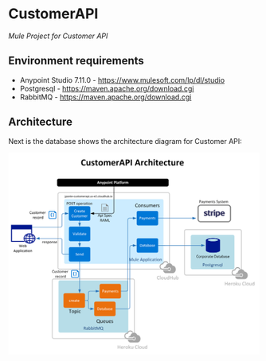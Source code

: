 # CustomerAPI
*Mule Project for Customer API*

## Environment requirements
* Anypoint Studio 7.11.0 - https://www.mulesoft.com/lp/dl/studio
* Postgresql - https://maven.apache.org/download.cgi
* RabbitMQ - https://maven.apache.org/download.cgi

## Architecture
Next is the database shows the architecture diagram for Customer API:

![Architecture Diagram](/doc/CustomerAPI-Architecture.png)